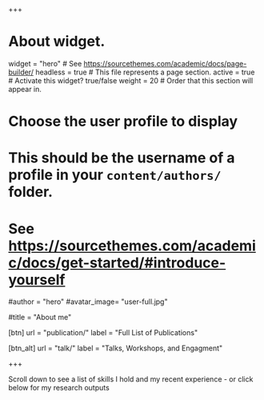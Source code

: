 +++
# About widget.
widget = "hero"  # See https://sourcethemes.com/academic/docs/page-builder/
headless = true  # This file represents a page section.
active = true  # Activate this widget? true/false
weight = 20  # Order that this section will appear in.
# Choose the user profile to display
# This should be the username of a profile in your `content/authors/` folder.
# See https://sourcethemes.com/academic/docs/get-started/#introduce-yourself
#author = "hero"
#avatar_image= "user-full.jpg"

#title = "About me"

[btn]
    url = "publication/"
    label = "Full List of Publications"

[btn_alt]
    url = "talk/"
    label = "Talks, Workshops, and Engagment"

+++

Scroll down to see a list of skills I hold and my recent experience - or click below for my research outputs